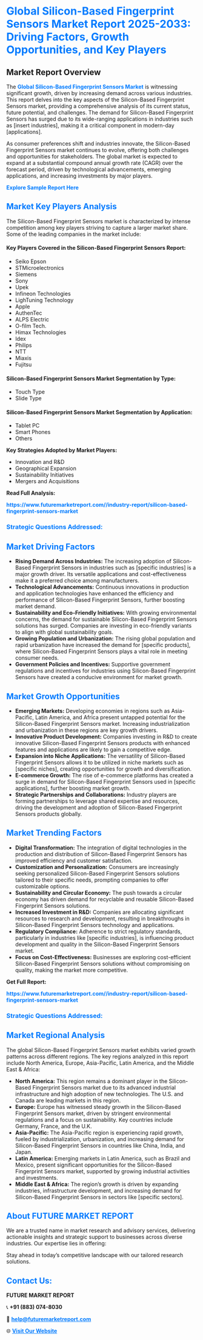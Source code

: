<h1 style="color: #007BFF;">Global Silicon-Based Fingerprint Sensors Market Report 2025-2033: Driving Factors, Growth Opportunities, and Key Players</h1>

<section id="overview">
<h2>Market Report Overview</h2>
<p>The <a href="https://www.futuremarketreport.com//industry-report/silicon-based-fingerprint-sensors-market" style="color: #007BFF; text-decoration: none;"><strong>Global Silicon-Based Fingerprint Sensors Market</strong></a> is witnessing significant growth, driven by increasing demand across various industries. This report delves into the key aspects of the Silicon-Based Fingerprint Sensors market, providing a comprehensive analysis of its current status, future potential, and challenges. The demand for Silicon-Based Fingerprint Sensors has surged due to its wide-ranging applications in industries such as [insert industries], making it a critical component in modern-day [applications].</p>
<p>As consumer preferences shift and industries innovate, the Silicon-Based Fingerprint Sensors market continues to evolve, offering both challenges and opportunities for stakeholders. The global market is expected to expand at a substantial compound annual growth rate (CAGR) over the forecast period, driven by technological advancements, emerging applications, and increasing investments by major players.</p>
</section>

<section id="overview">
<p><a href="https://www.futuremarketreport.com//request-sample/reportId=82429" style="color: #007BFF; text-decoration: none;"><strong>Explore Sample Report Here</strong></a></p>
</section>

<section id="key-players">
<h2 style="color: #007BFF;">Market Key Players Analysis</h2>
<p>The Silicon-Based Fingerprint Sensors market is characterized by intense competition among key players striving to capture a larger market share. Some of the leading companies in the market include:</p>
<h4>Key Players Covered in the Silicon-Based Fingerprint Sensors Report:</h4>
<ul><li>Seiko Epson</li><li>STMicroelectronics</li><li>Siemens</li><li>Sony</li><li>Upek</li><li>Infineon Technologies</li><li>LighTuning Technology</li><li>Apple</li><li>AuthenTec</li><li>ALPS Electric</li><li>O-film Tech.</li><li>Himax Technologies</li><li>Idex</li><li>Philips</li><li>NTT</li><li>Miaxis</li><li>Fujitsu</li></ul>
<h4>Silicon-Based Fingerprint Sensors Market Segmentation by Type:</h4>
<ul><li>Touch Type</li><li>Slide Type</li></ul>

<h4>Silicon-Based Fingerprint Sensors Market Segmentation by Application:</h4>
<ul><li>Tablet PC</li><li>Smart Phones</li><li>Others</li></ul>
<p><strong>Key Strategies Adopted by Market Players:</strong></p>
<ul>
<li>Innovation and R&D</li>
<li>Geographical Expansion</li>
<li>Sustainability Initiatives</li>
<li>Mergers and Acquisitions</li>
</ul>
</section>

<section>
<p><strong>Read Full Analysis: </strong></p><a href="https://www.futuremarketreport.com//industry-report/silicon-based-fingerprint-sensors-market" style="color: #007BFF; text-decoration: none;"><strong>https://www.futuremarketreport.com//industry-report/silicon-based-fingerprint-sensors-market</strong></a>
<h3 style="color: #007BFF;">Strategic Questions Addressed:</h3>
</section>

<section id="driving-factors">
<h2 style="color: #007BFF;">Market Driving Factors</h2>
<ul>
<li><strong>Rising Demand Across Industries:</strong> The increasing adoption of Silicon-Based Fingerprint Sensors in industries such as [specific industries] is a major growth driver. Its versatile applications and cost-effectiveness make it a preferred choice among manufacturers.</li>
<li><strong>Technological Advancements:</strong> Continuous innovations in production and application technologies have enhanced the efficiency and performance of Silicon-Based Fingerprint Sensors, further boosting market demand.</li>
<li><strong>Sustainability and Eco-Friendly Initiatives:</strong> With growing environmental concerns, the demand for sustainable Silicon-Based Fingerprint Sensors solutions has surged. Companies are investing in eco-friendly variants to align with global sustainability goals.</li>
<li><strong>Growing Population and Urbanization:</strong> The rising global population and rapid urbanization have increased the demand for [specific products], where Silicon-Based Fingerprint Sensors plays a vital role in meeting consumer needs.</li>
<li><strong>Government Policies and Incentives:</strong> Supportive government regulations and incentives for industries using Silicon-Based Fingerprint Sensors have created a conducive environment for market growth.</li>
</ul>
</section>

<section id="growth-opportunities">
<h2 style="color: #007BFF;">Market Growth Opportunities</h2>
<ul>
<li><strong>Emerging Markets:</strong> Developing economies in regions such as Asia-Pacific, Latin America, and Africa present untapped potential for the Silicon-Based Fingerprint Sensors market. Increasing industrialization and urbanization in these regions are key growth drivers.</li>
<li><strong>Innovative Product Development:</strong> Companies investing in R&D to create innovative Silicon-Based Fingerprint Sensors products with enhanced features and applications are likely to gain a competitive edge.</li>
<li><strong>Expansion into Niche Applications:</strong> The versatility of Silicon-Based Fingerprint Sensors allows it to be utilized in niche markets such as [specific niches], creating opportunities for growth and diversification.</li>
<li><strong>E-commerce Growth:</strong> The rise of e-commerce platforms has created a surge in demand for Silicon-Based Fingerprint Sensors used in [specific applications], further boosting market growth.</li>
<li><strong>Strategic Partnerships and Collaborations:</strong> Industry players are forming partnerships to leverage shared expertise and resources, driving the development and adoption of Silicon-Based Fingerprint Sensors products globally.</li>
</ul>
</section>

<section id="trending-factors">
<h2 style="color: #007BFF;">Market Trending Factors</h2>
<ul>
<li><strong>Digital Transformation:</strong> The integration of digital technologies in the production and distribution of Silicon-Based Fingerprint Sensors has improved efficiency and customer satisfaction.</li>
<li><strong>Customization and Personalization:</strong> Consumers are increasingly seeking personalized Silicon-Based Fingerprint Sensors solutions tailored to their specific needs, prompting companies to offer customizable options.</li>
<li><strong>Sustainability and Circular Economy:</strong> The push towards a circular economy has driven demand for recyclable and reusable Silicon-Based Fingerprint Sensors solutions.</li>
<li><strong>Increased Investment in R&D:</strong> Companies are allocating significant resources to research and development, resulting in breakthroughs in Silicon-Based Fingerprint Sensors technology and applications.</li>
<li><strong>Regulatory Compliance:</strong> Adherence to strict regulatory standards, particularly in industries like [specific industries], is influencing product development and quality in the Silicon-Based Fingerprint Sensors market.</li>
<li><strong>Focus on Cost-Effectiveness:</strong> Businesses are exploring cost-efficient Silicon-Based Fingerprint Sensors solutions without compromising on quality, making the market more competitive.</li>
</ul>
</section>

<section>
<p><strong>Get Full Report: </strong></p><a href="https://www.futuremarketreport.com//industry-report/silicon-based-fingerprint-sensors-market" style="color: #007BFF; text-decoration: none;"><strong>https://www.futuremarketreport.com//industry-report/silicon-based-fingerprint-sensors-market</strong></a>
<h3 style="color: #007BFF;">Strategic Questions Addressed:</h3>
</section>


<section id="regional-analysis">
<h2 style="color: #007BFF;">Market Regional Analysis</h2>
<p>The global Silicon-Based Fingerprint Sensors market exhibits varied growth patterns across different regions. The key regions analyzed in this report include North America, Europe, Asia-Pacific, Latin America, and the Middle East & Africa:</p>
<ul>
<li><strong>North America:</strong> This region remains a dominant player in the Silicon-Based Fingerprint Sensors market due to its advanced industrial infrastructure and high adoption of new technologies. The U.S. and Canada are leading markets in this region.</li>
<li><strong>Europe:</strong> Europe has witnessed steady growth in the Silicon-Based Fingerprint Sensors market, driven by stringent environmental regulations and a focus on sustainability. Key countries include Germany, France, and the U.K.</li>
<li><strong>Asia-Pacific:</strong> The Asia-Pacific region is experiencing rapid growth, fueled by industrialization, urbanization, and increasing demand for Silicon-Based Fingerprint Sensors in countries like China, India, and Japan.</li>
<li><strong>Latin America:</strong> Emerging markets in Latin America, such as Brazil and Mexico, present significant opportunities for the Silicon-Based Fingerprint Sensors market, supported by growing industrial activities and investments.</li>
<li><strong>Middle East & Africa:</strong> The region’s growth is driven by expanding industries, infrastructure development, and increasing demand for Silicon-Based Fingerprint Sensors in sectors like [specific sectors].</li>
</ul>
</section>

<footer>
<h2 style="color: #007BFF;">About FUTURE MARKET REPORT</h2>
<p>We are a trusted name in market research and advisory services, delivering actionable insights and strategic support to businesses across diverse industries. Our expertise lies in offering:</p>

<p>Stay ahead in today’s competitive landscape with our tailored research solutions.</p>

<h2 style="color: #007BFF;">Contact Us:</h2>
<p><strong>FUTURE MARKET REPORT</strong></p>
<p>📞 <strong>+91 (883) 074-8030</strong></p>
<p>📧 <strong><a href="mailto:help@futuremarketreport.com" style="color: #007BFF;">help@futuremarketreport.com</a></strong></p>
<p>🌐 <strong><a href="https://www.futuremarketreport.com/" style="color: #007BFF;">Visit Our Website</a></strong></p>
</footer>